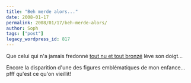```yaml
---
title: "Beh merde alors..."
date: 2008-01-17
permalink: 2008/01/17/beh-merde-alors/
author: Soph
tags: ["post"]
legacy_wordpress_id: 817
---
```


Que celui qui n'a jamais fredonné [tout nu et tout bronzé](http://tempsreel.nouvelobs.com/actualites/people/20080117.OBS5708/le_chanteur_carlos_est_mort_dun_cancer.html) lève son doigt...

Encore la disparition d'une des figures emblématiques de mon enfance... pfff qu'est ce qu'on vieillit!

<!-- excerpt -->
